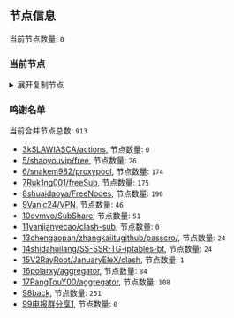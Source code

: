 
## 节点信息
当前节点数量: `0`
### 当前节点
<details>
  <summary>展开复制节点</summary>

    

</details>

### 鸣谢名单
当前合并节点总数: `913`
- [3kSLAWIASCA/actions](https://github.com/kSLAWIASCA/actions), 节点数量: `0`
- [5/shaoyouvip/free](https://github.com/shaoyouvip/free), 节点数量: `26`
- [6/snakem982/proxypool](https://github.com/snakem982/proxypool), 节点数量: `174`
- [7Ruk1ng001/freeSub](https://github.com/Ruk1ng001/freeSub), 节点数量: `175`
- [8shuaidaoya/FreeNodes](https://github.com/shuaidaoya/FreeNodes), 节点数量: `190`
- [9Vanic24/VPN](https://github.com/Vanic24/VPN), 节点数量: `46`
- [10ovmvo/SubShare](https://github.com/ovmvo/SubShare), 节点数量: `51`
- [11yanjianyecao/clash-sub](https://github.com/yanjianyecao/clash-sub), 节点数量: `0`
- [13chengaopan/zhangkaiitugithub/passcro/](https://github.com/zhangkaiitugithub/passcro/), 节点数量: `24`
- [14shidahuilang/SS-SSR-TG-iptables-bt](https://github.com/shidahuilang/SS-SSR-TG-iptables-bt), 节点数量: `24`
- [15V2RayRoot/JanuaryEleX/clash](https://github.com/JanuaryEleX/clash), 节点数量: `1`
- [16polarxy/aggregator](https://github.com/polarxy/aggregator), 节点数量: `84`
- [17PangTouY00/aggregator](https://github.com/xnic888/aggregator), 节点数量: `108`
- [98back](https://github.com/firefoxmmx2/v2rayshare_subcription), 节点数量: `251`
- [99电报群分享1](https://github.com/cdddbc/getAirport), 节点数量: `0`


